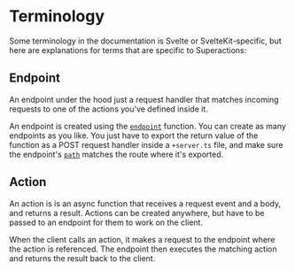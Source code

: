 # Terminology

Some terminology in the documentation is Svelte or SvelteKit-specific, but here are explanations for terms that are specific to Superactions:

## Endpoint

An endpoint under the hood just a request handler that matches incoming requests to one of the actions you've defined inside it.

An endpoint is created using the [`endpoint`](/reference/endpoint.md) function. You can create as many endpoints as you like. You just have to export the return value of the function as a POST request handler inside a `+server.ts` file, and make sure the endpoint's [`path`](/reference/endpoint.md#path) matches the route where it's exported.

## Action

An action is is an async function that receives a request event and a body, and returns a result. Actions can be created anywhere, but have to be passed to an endpoint for them to work on the client.

When the client calls an action, it makes a request to the endpoint where the action is referenced. The endpoint then executes the matching action and returns the result back to the client.
